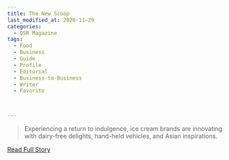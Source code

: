 ```yaml
---
title: The New Scoop
last_modified_at: 2020-11-29
categories:
  - QSR Magazine
tags:
  - Food
  - Business
  - Guide
  - Profile
  - Editorial 
  - Business-to-Business
  - Writer
  - Favorite



---
```


> Experiencing a return to indulgence, ice cream brands are innovating with dairy-free delights, hand-held vehicles, and Asian inspirations.

<a href="http://www.ourdigitalmags.com/publication/?i=589939&ver=html5&p=23" target="_blank">Read Full Story</a>
